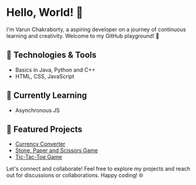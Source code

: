 # Hello, World! 👋

I'm Varun Chakraborty, a aspiring developer on a journey of continuous learning and creativity. Welcome to my GitHub playground! 🚀

## 🔧 Technologies & Tools
- Basics in Java, Python and C++
- HTML, CSS, JavaScript

## 🌱 Currently Learning
- Asynchronous JS

## 🚀 Featured Projects
- [Currency Converter](https://github.com/Varun-Chakraborty/mini-project-currency-converter)
- [Stone, Paper and Scissors Game](https://github.com/Varun-Chakraborty/mini-project-stone-paper-scissors)
- [Tic-Tac-Toe Game](https://github.com/Varun-Chakraborty/mini-project-tic-tac-toe)

Let's connect and collaborate! Feel free to explore my projects and reach out for discussions or collaborations. Happy coding! 🌐
